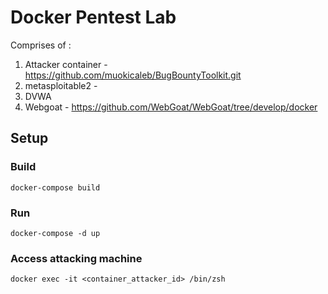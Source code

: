 # Docker Pentest Lab
Comprises of :
1. Attacker container - https://github.com/muokicaleb/BugBountyToolkit.git
2. metasploitable2 - 
3. DVWA
4. Webgoat - https://github.com/WebGoat/WebGoat/tree/develop/docker

## Setup

### Build
```
docker-compose build
```
### Run

```
docker-compose -d up

```

### Access attacking machine

```
docker exec -it <container_attacker_id> /bin/zsh
```
